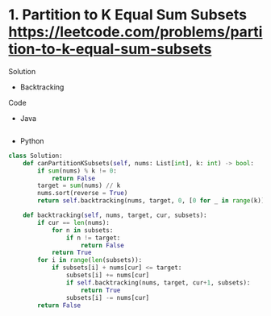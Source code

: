 # 1. Partition to K Equal Sum Subsets https://leetcode.com/problems/partition-to-k-equal-sum-subsets

Solution

- Backtracking

Code

- Java

```java

```

- Python

```python
class Solution:
    def canPartitionKSubsets(self, nums: List[int], k: int) -> bool:
        if sum(nums) % k != 0:
            return False
        target = sum(nums) // k
        nums.sort(reverse = True)
        return self.backtracking(nums, target, 0, [0 for _ in range(k)])

    def backtracking(self, nums, target, cur, subsets):
        if cur == len(nums):
            for n in subsets:
                if n != target:
                    return False
            return True
        for i in range(len(subsets)):
            if subsets[i] + nums[cur] <= target:
                subsets[i] += nums[cur]
                if self.backtracking(nums, target, cur+1, subsets):
                    return True
                subsets[i] -= nums[cur]
        return False
```
